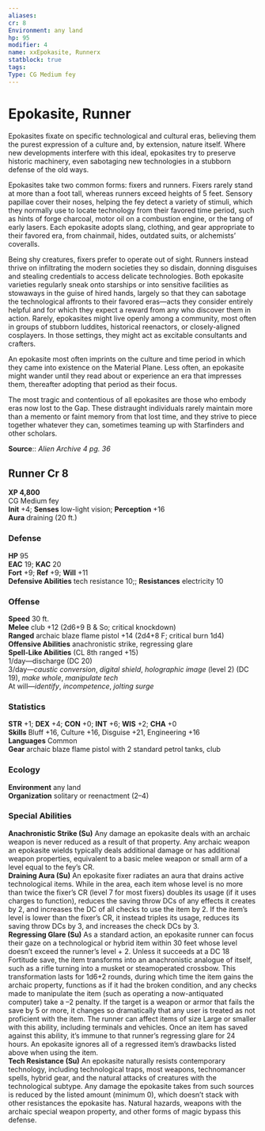 ```yaml
---
aliases: 
cr: 8
Environment: any land  
hp: 95
modifier: 4
name: xxEpokasite, Runnerx
statblock: true
tags: 
Type: CG Medium fey  
---
```


# Epokasite, Runner

Epokasites fixate on specific technological and cultural eras, believing them the purest expression of a culture and, by extension, nature itself. Where new developments interfere with this ideal, epokasites try to preserve historic machinery, even sabotaging new technologies in a stubborn defense of the old ways.

Epokasites take two common forms: fixers and runners. Fixers rarely stand at more than a foot tall, whereas runners exceed heights of 5 feet. Sensory papillae cover their noses, helping the fey detect a variety of stimuli, which they normally use to locate technology from their favored time period, such as hints of forge charcoal, motor oil on a combustion engine, or the tang of early lasers. Each epokasite adopts slang, clothing, and gear appropriate to their favored era, from chainmail, hides, outdated suits, or alchemists’ coveralls.

Being shy creatures, fixers prefer to operate out of sight. Runners instead thrive on infiltrating the modern societies they so disdain, donning disguises and stealing credentials to access delicate technologies. Both epokasite varieties regularly sneak onto starships or into sensitive facilities as stowaways in the guise of hired hands, largely so that they can sabotage the technological affronts to their favored eras—acts they consider entirely helpful and for which they expect a reward from any who discover them in action. Rarely, epokasites might live openly among a community, most often in groups of stubborn luddites, historical reenactors, or closely-aligned cosplayers. In those settings, they might act as excitable consultants and crafters.

An epokasite most often imprints on the culture and time period in which they came into existence on the Material Plane. Less often, an epokasite might wander until they read about or experience an era that impresses them, thereafter adopting that period as their focus.

The most tragic and contentious of all epokasites are those who embody eras now lost to the Gap. These distraught individuals rarely maintain more than a memento or faint memory from that lost time, and they strive to piece together whatever they can, sometimes teaming up with Starfinders and other scholars.

**Source**:: _Alien Archive 4 pg. 36_

## Runner Cr 8

**XP 4,800**  
CG Medium fey  
**Init** +4; **Senses** low-light vision; **Perception** +16  
**Aura** draining (20 ft.)

### Defense

**HP** 95  
**EAC** 19; **KAC** 20  
**Fort** +9; **Ref** +9; **Will** +11  
**Defensive Abilities** tech resistance 10;; **Resistances** electricity 10  

### Offense

**Speed** 30 ft.  
**Melee** club +12 (2d6+9 B & So; critical knockdown)  
**Ranged** archaic blaze flame pistol +14 (2d4+8 F; critical burn 1d4)  
**Offensive Abilities** anachronistic strike, regressing glare  
**Spell-Like Abilities** (CL 8th ranged +15)  
1/day—discharge (DC 20)  
3/day—_caustic conversion_, _digital shield_, _holographic image_ (level 2) (DC 19), _make whole_, _manipulate tech_  
At will—_identify_, _incompetence_, _jolting surge_

### Statistics

**STR** +1; **DEX** +4; **CON** +0; **INT** +6; **WIS** +2; **CHA** +0  
**Skills** Bluff +16, Culture +16, Disguise +21, Engineering +16  
**Languages** Common  
**Gear** archaic blaze flame pistol with 2 standard petrol tanks, club

### Ecology

**Environment** any land  
**Organization** solitary or reenactment (2–4)

### Special Abilities

**Anachronistic Strike (Su)** Any damage an epokasite deals with an archaic weapon is never reduced as a result of that property. Any archaic weapon an epokasite wields typically deals additional damage or has additional weapon properties, equivalent to a basic melee weapon or small arm of a level equal to the fey’s CR.  
**Draining Aura (Su)** An epokasite fixer radiates an aura that drains active technological items. While in the area, each item whose level is no more than twice the fixer’s CR (level 7 for most fixers) doubles its usage (if it uses charges to function), reduces the saving throw DCs of any effects it creates by 2, and increases the DC of all checks to use the item by 2. If the item’s level is lower than the fixer’s CR, it instead triples its usage, reduces its saving throw DCs by 3, and increases the check DCs by 3.  
**Regressing Glare (Su)** As a standard action, an epokasite runner can focus their gaze on a technological or hybrid item within 30 feet whose level doesn’t exceed the runner’s level + 2. Unless it succeeds at a DC 18 Fortitude save, the item transforms into an anachronistic analogue of itself, such as a rifle turning into a musket or steamoperated crossbow. This transformation lasts for 1d6+2 rounds, during which time the item gains the archaic property, functions as if it had the broken condition, and any checks made to manipulate the item (such as operating a now-antiquated computer) take a –2 penalty. If the target is a weapon or armor that fails the save by 5 or more, it changes so dramatically that any user is treated as not proficient with the item. The runner can affect items of size Large or smaller with this ability, including terminals and vehicles. Once an item has saved against this ability, it’s immune to that runner’s regressing glare for 24 hours. An epokasite ignores all of a regressed item’s drawbacks listed above when using the item.  
**Tech Resistance (Su)** An epokasite naturally resists contemporary technology, including technological traps, most weapons, technomancer spells, hybrid gear, and the natural attacks of creatures with the technological subtype. Any damage the epokasite takes from such sources is reduced by the listed amount (minimum 0), which doesn’t stack with other resistances the epokasite has. Natural hazards, weapons with the archaic special weapon property, and other forms of magic bypass this defense.

